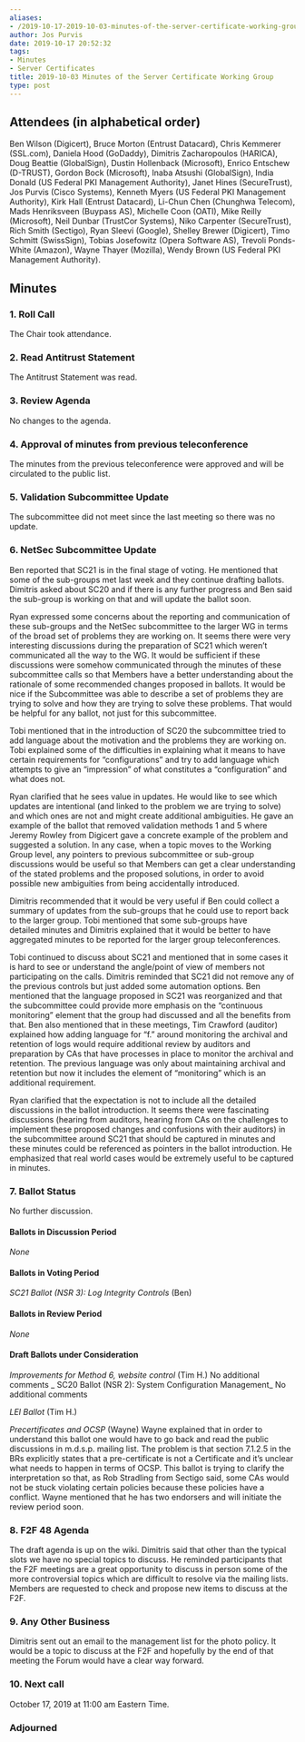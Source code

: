 ```yaml
---
aliases:
- /2019-10-17-2019-10-03-minutes-of-the-server-certificate-working-group/
author: Jos Purvis
date: 2019-10-17 20:52:32
tags:
- Minutes
- Server Certificates
title: 2019-10-03 Minutes of the Server Certificate Working Group
type: post
---
```


## Attendees (in alphabetical order) 

Ben Wilson (Digicert), Bruce Morton (Entrust Datacard), Chris Kemmerer (SSL.com), Daniela Hood (GoDaddy), Dimitris Zacharopoulos (HARICA), Doug Beattie (GlobalSign), Dustin Hollenback (Microsoft), Enrico Entschew (D-TRUST), Gordon Bock (Microsoft), Inaba Atsushi (GlobalSign), India Donald (US Federal PKI Management Authority), Janet Hines (SecureTrust), Jos Purvis (Cisco Systems), Kenneth Myers (US Federal PKI Management Authority), Kirk Hall (Entrust Datacard), Li-Chun Chen (Chunghwa Telecom), Mads Henriksveen (Buypass AS), Michelle Coon (OATI), Mike Reilly (Microsoft), Neil Dunbar (TrustCor Systems), Niko Carpenter (SecureTrust), Rich Smith (Sectigo), Ryan Sleevi (Google), Shelley Brewer (Digicert), Timo Schmitt (SwissSign), Tobias Josefowitz (Opera Software AS), Trevoli Ponds-White (Amazon), Wayne Thayer (Mozilla), Wendy Brown (US Federal PKI Management Authority).

## Minutes



### 1. Roll Call



The Chair took attendance.

### 2. Read Antitrust Statement



The Antitrust Statement was read.

### 3. Review Agenda



No changes to the agenda.

### 4. Approval of minutes from previous teleconference 

The minutes from the previous teleconference were approved and will be circulated to the public list.

### 5. Validation Subcommittee Update



The subcommittee did not meet since the last meeting so there was no update.

### 6. NetSec Subcommittee Update 

Ben reported that SC21 is in the final stage of voting. He mentioned that some of the sub-groups met last week and they continue drafting ballots. Dimitris asked about SC20 and if there is any further progress and Ben said the sub-group is working on that and will update the ballot soon.

Ryan expressed some concerns about the reporting and communication of these sub-groups and the NetSec subcommittee to the larger WG in terms of the broad set of problems they are working on. It seems there were very interesting discussions during the preparation of SC21 which weren’t communicated all the way to the WG. It would be sufficient if these discussions were somehow communicated through the minutes of these subcommittee calls so that Members have a better understanding about the rationale of some recommended changes proposed in ballots. It would be nice if the Subcommittee was able to describe a set of problems they are trying to solve and how they are trying to solve these problems. That would be helpful for any ballot, not just for this subcommittee.

Tobi mentioned that in the introduction of SC20 the subcommittee tried to add language about the motivation and the problems they are working on. Tobi explained some of the difficulties in explaining what it means to have certain requirements for “configurations” and try to add language which attempts to give an “impression” of what constitutes a “configuration” and what does not.

Ryan clarified that he sees value in updates. He would like to see which updates are intentional (and linked to the problem we are trying to solve) and which ones are not and might create additional ambiguities. He gave an example of the ballot that removed validation methods 1 and 5 where Jeremy Rowley from Digicert gave a concrete example of the problem and suggested a solution. In any case, when a topic moves to the Working Group level, any pointers to previous subcommittee or sub-group discussions would be useful so that Members can get a clear understanding of the stated problems and the proposed solutions, in order to avoid possible new ambiguities from being accidentally introduced.

Dimitris recommended that it would be very useful if Ben could collect a summary of updates from the sub-groups that he could use to report back to the larger group. Tobi mentioned that some sub-groups have detailed minutes and Dimitris explained that it would be better to have aggregated minutes to be reported for the larger group teleconferences.

Tobi continued to discuss about SC21 and mentioned that in some cases it is hard to see or understand the angle/point of view of members not participating on the calls. Dimitris reminded that SC21 did not remove any of the previous controls but just added some automation options. Ben mentioned that the language proposed in SC21 was reorganized and that the subcommittee could provide more emphasis on the “continuous monitoring” element that the group had discussed and all the benefits from that. Ben also mentioned that in these meetings, Tim Crawford (auditor) explained how adding language for “f.” around monitoring the archival and retention of logs would require additional review by auditors and preparation by CAs that have processes in place to monitor the archival and retention. The previous language was only about maintaining archival and retention but now it includes the element of “monitoring” which is an additional requirement.

Ryan clarified that the expectation is not to include all the detailed discussions in the ballot introduction. It seems there were fascinating discussions (hearing from auditors, hearing from CAs on the challenges to implement these proposed changes and confusions with their auditors) in the subcommittee around SC21 that should be captured in minutes and these minutes could be referenced as pointers in the ballot introduction. He emphasized that real world cases would be extremely useful to be captured in minutes.

### 7. Ballot Status 

No further discussion.

#### Ballots in Discussion Period



_None_

#### Ballots in Voting Period 

_SC21 Ballot (NSR 3): Log Integrity Controls_ (Ben)

#### Ballots in Review Period 

_None_

#### Draft Ballots under Consideration



_Improvements for Method 6, website control_ (Tim H.)
No additional comments
\_
SC20 Ballot (NSR 2): System Configuration Management\_
No additional comments

_LEI Ballot_ (Tim H.)

_Precertificates and OCSP_ (Wayne)
Wayne explained that in order to understand this ballot one would have to go back and read the public discussions in m.d.s.p. mailing list. The problem is that section 7.1.2.5 in the BRs explicitly states that a pre-certificate is not a Certificate and it’s unclear what needs to happen in terms of OCSP. This ballot is trying to clarify the interpretation so that, as Rob Stradling from Sectigo said, some CAs would not be stuck violating certain policies because these policies have a conflict. Wayne mentioned that he has two endorsers and will initiate the review period soon.

### 8. F2F 48 Agenda



The draft agenda is up on the wiki. Dimitris said that other than the typical slots we have no special topics to discuss. He reminded participants that the F2F meetings are a great opportunity to discuss in person some of the more controversial topics which are difficult to resolve via the mailing lists. Members are requested to check and propose new items to discuss at the F2F.

### 9. Any Other Business 

Dimitris sent out an email to the management list for the photo policy. It would be a topic to discuss at the F2F and hopefully by the end of that meeting the Forum would have a clear way forward.

### 10. Next call 

October 17, 2019 at 11:00 am Eastern Time.

### Adjourned